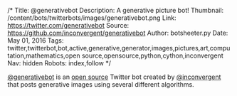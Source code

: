 /*
Title: @generativebot
Description: A generative picture bot!
Thumbnail: /content/bots/twitterbots/images/generativebot.png
Link: https://twitter.com/generativebot
Source: https://github.com/inconvergent/generativebot
Author: botsheeter.py
Date: May 01, 2016
Tags: twitter,twitterbot,bot,active,generative,generator,images,pictures,art,computation,mathematics,open source,opensource,python,cython,inconvergent
Nav: hidden
Robots: index,follow
*/

[@generativebot](https://twitter.com/generativebot) is an [open source](https://github.com/inconvergent/generativebot) Twitter bot created by [@inconvergent](https://twitter.com/inconvergent) that posts generative images using several different algorithms. 
